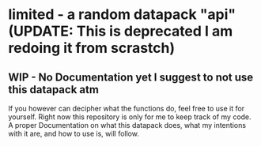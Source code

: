 # limited - a random datapack "api" (UPDATE: This is deprecated I am redoing it from scrastch)
## WIP - No Documentation yet I suggest to not use this datapack atm

If you however can decipher what the functions do, feel free to use it for yourself. Right now this repository is only for me to keep track of my code. A proper Documentation on what this datapack does, what my intentions with it are, and how to use is, will follow.
